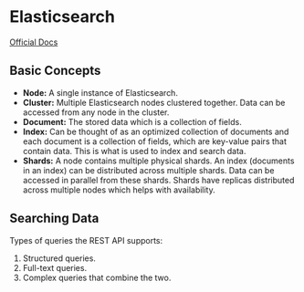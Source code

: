 # Elasticsearch

[Official Docs](https://www.elastic.co/guide/en/elasticsearch/reference/current/)

## Basic Concepts

- **Node:** A single instance of Elasticsearch.
- **Cluster:** Multiple Elasticsearch nodes clustered together. Data can be accessed from any node in the cluster.
- **Document:** The stored data which is a collection of fields.
- **Index:** Can be thought of as an optimized collection of documents and each document is a collection of fields, which are key-value pairs that contain data.
  This is what is used to index and search data.
- **Shards:** A node contains multiple physical shards. An index (documents in an index) can be distributed across multiple shards.
  Data can be accessed in parallel from these shards. Shards have replicas distributed across multiple nodes which helps with availability.

## Searching Data

Types of queries the REST API supports:

1. Structured queries.
2. Full-text queries.
3. Complex queries that combine the two.
